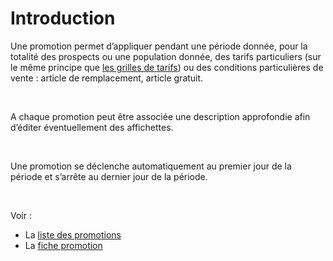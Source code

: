 # Introduction


Une promotion permet d’appliquer pendant une période donnée, pour la 
 totalité des prospects ou une population donnée, des tarifs 
 particuliers (sur le même principe que [les 
 grilles de tarifs](../1/Fiche.md)) ou des conditions 
 particulières de vente : article de remplacement, article gratuit.


 


A chaque promotion peut être associée une description approfondie afin 
 d’éditer éventuellement des affichettes.


 


Une promotion se déclenche automatiquement au premier jour de la période 
 et s’arrête au dernier jour de la période.


 


Voir :


* La [liste 
 des promotions](ListePomotions.md)
* La [fiche 
 promotion](Promotion.md)


